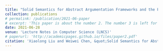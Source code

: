 ```yaml
---
title: "Solid Semantics for Abstract Argumentation Frameworks and the Preservation of Solid Semantic Properties"
collection: publications
# permalink: /publication/2021-06-paper
# excerpt: 'This paper is about the number 2. The number 3 is left for future work.'
date: 2021-06-28
venue: 'Lecture Notes in Computer Science (LNCS)'
# paperurl: 'http://academicpages.github.io/files/paper2.pdf'
citation: 'Xiaolong Liu and Weiwei Chen, &quot;Solid Semantics for Abstract Argumentation Frameworks and the Preservation of Solid Semantic Properties,&quot; in <i> Proceedings of 18th European Conference on Multi-Agent Systems</i>, in: LNCS, volume 12802, pp. 178--193, Springer.'
---
```


<!-- The contents above will be part of a list of publications, if the user clicks the link for the publication than the contents of section will be rendered as a full page, allowing you to provide more information about the paper for the reader. When publications are displayed as a single page, the contents of the above "citation" field will automatically be included below this section in a smaller font. -->
